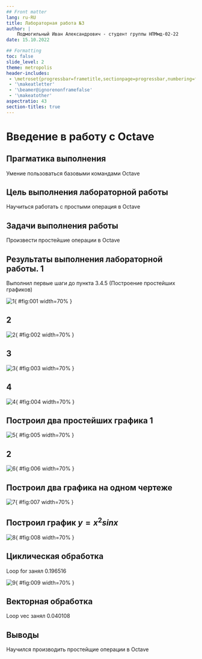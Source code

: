 ```yaml
---
## Front matter
lang: ru-RU
title: Лабораторная работа №3
author: |
	Подмогильный Иван Александрович - студент группы НПМмд-02-22
date: 15.10.2022

## Formatting
toc: false
slide_level: 2
theme: metropolis
header-includes:
 - \metroset{progressbar=frametitle,sectionpage=progressbar,numbering=fraction}
 - '\makeatletter'
 - '\beamer@ignorenonframefalse'
 - '\makeatother'
aspectratio: 43
section-titles: true
---
```


# Введение в работу с Octave

## Прагматика выполнения

Умение пользоваться базовыми командами Octave

## Цель выполнения лабораторной работы

Научиться работать с простыми операция в Octave

## Задачи выполнения работы

Произвести простейшие операции в Octave

## Результаты выполнения лабораторной работы. 1
Выполнил первые шаги до пункта 3.4.5 (Построение простейших графиков)

![1](image/1.png){ #fig:001 width=70% }

## 2

![2](image/2.png){ #fig:002 width=70% }

## 3

![3](image/3.png){ #fig:003 width=70% }

## 4

![4](image/4.png){ #fig:004 width=70% }

## Построил два простейших графика 1

![5](image/5.png){ #fig:005 width=70% }

## 2

![6](image/6.png){ #fig:006 width=70% }

## Построил два графика на одном чертеже

![7](image/7.png){ #fig:007 width=70% }

## Построил график $y=x^2sinx$

![8](image/8.png){ #fig:008 width=70% }

## Циклическая обработка
Loop for занял 0.196516

![9](image/9.png){ #fig:009 width=70% }

## Векторная обработка
Loop vec занял 0.040108

## Выводы

Научился производить простейщие операции в Octave
